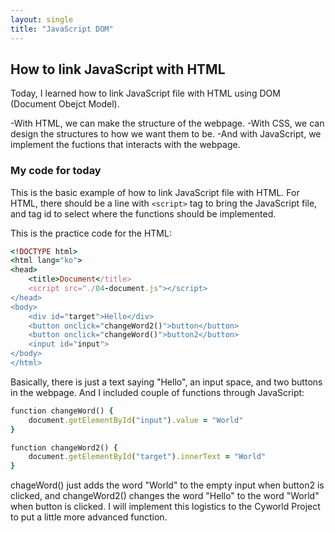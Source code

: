 ```yaml
---
layout: single
title: "JavaScript DOM"
---
```


## How to link JavaScript with HTML

Today, I learned how to link JavaScript file with HTML using DOM (Document Obejct Model).

-With HTML, we can make the structure of the webpage.
-With CSS, we can design the structures to how we want them to be.
-And with JavaScript, we implement the fuctions that interacts with the webpage.

### My code for today

This is the basic example of how to link JavaScript file with HTML. 
For HTML, there should be a line with ```<script>``` tag to bring the JavaScript file, and tag id to select where the functions should be implemented.

This is the practice code for the HTML:
```ruby
<!DOCTYPE html>
<html lang="ko">
<head>
    <title>Document</title>
    <script src="./04-document.js"></script>
</head>
<body>
    <div id="target">Hello</div>
    <button onclick="changeWord2()">button</button>
    <button onclick="changeWord()">button2</button>
    <input id="input">
</body>
</html>
```
Basically, there is just a text saying "Hello", an input space, and two buttons in the webpage.
And I included couple of functions through JavaScript:
```ruby
function changeWord() {
    document.getElementById("input").value = "World"
}

function changeWord2() {
    document.getElementById("target").innerText = "World"
}
```
chageWord() just adds the word "World" to the empty input when button2 is clicked, and changeWord2() changes the word "Hello" to the word "World" when button is clicked.
I will implement this logistics to the Cyworld Project to put a little more advanced function.
